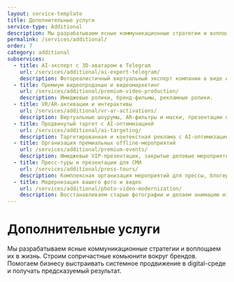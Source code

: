 ```yaml
---
layout: service-template
title: Дополнительные услуги
service-type: Additional
description: Мы разрабатываем ясные коммуникационные стратегии и воплощаем их в жизнь. Строим сопричастные комьюнити вокруг брендов.
permalink: /services/additional/
order: 7
category: additional
subservices:
  - title: AI-эксперт с 3D-аватаром в Telegram
    url: /services/additional/ai-expert-telegram/
    description: Фотореалистичный виртуальный эксперт компании в виде AI-бота.
  - title: Премиум видеопродакшн и видеомаркетинг
    url: /services/additional/premium-video-production/
    description: Имиджевые ролики, бренд-фильмы, рекламные ролики.
  - title: VR/AR-активации и интерактивы
    url: /services/additional/vr-ar-activations/
    description: Виртуальные шоурумы, AR-фильтры и маски, презентации продуктов в VR/AR.
  - title: Продвинутый таргет с AI-оптимизацией
    url: /services/additional/ai-targeting/
    description: Таргетированная и контекстная реклама с AI-оптимизацией.
  - title: Организация премиальных offline-мероприятий
    url: /services/additional/premium-events/
    description: Имиджевые VIP-презентации, закрытые деловые мероприятия.
  - title: Пресс-туры и презентации для СМИ
    url: /services/additional/press-tours/
    description: Комплексная организация мероприятий для прессы, блогеров и партнёров.
  - title: Модернизация вашего фото и видео
    url: /services/additional/photo-video-modernization/
    description: Восстанавливаем старые фотографии и делаем анимацию из статичных изображений.
---
```


# Дополнительные услуги

Мы разрабатываем ясные коммуникационные стратегии и воплощаем их в жизнь. Строим сопричастные комьюнити вокруг брендов. Помогаем бизнесу выстраивать системное продвижение в digital-среде и получать предсказуемый результат.
